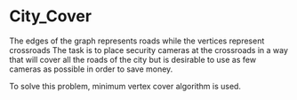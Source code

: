 # City_Cover
The edges of the graph represents roads while the vertices represent crossroads The task is to place security cameras at the crossroads in a way that will cover all the roads of the city but is desirable to use as few cameras as possible in order to save money.

To solve this problem, minimum vertex cover algorithm is used.

